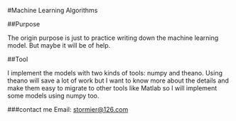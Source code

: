 #Machine Learning Algorithms


##Purpose

The origin purpose is just to practice writing down the machine learning model. But maybe it will be of help. 

##Tool

I implement the models with two kinds of tools: numpy and theano. Using theano will save a lot of work but I want to know more about the details and make them  easy to migrate to other tools like Matlab so I will implement some models using numpy too.


###contact me
Email: stormier@126.com